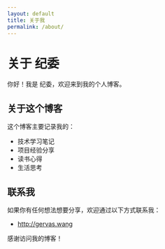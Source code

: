 ```yaml
---
layout: default
title: 关于我
permalink: /about/
---
```


# 关于 纪委

你好！我是 纪委，欢迎来到我的个人博客。

## 关于这个博客

这个博客主要记录我的：
- 技术学习笔记
- 项目经验分享
- 读书心得
- 生活思考

## 联系我

如果你有任何想法想要分享，欢迎通过以下方式联系我：

- http://gervas.wang

感谢访问我的博客！
